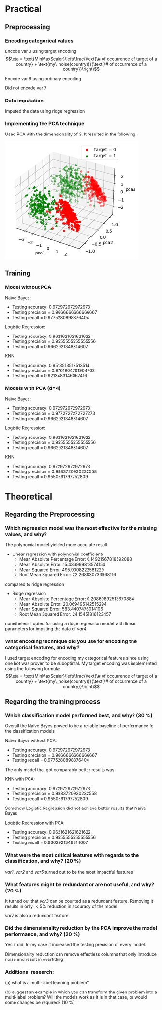<!-- Ahmadsho Akdodshoev -->

# Practical

## Preprocessing

### Encoding categorical values

Encode var 3 using target encoding
$$\eta = \text{MinMaxScaler}\left(\frac{\text{\# of occurrence of target of a country} + \text{my\_noise(country)}}{\text{\# of occurrence of a country}}\right)$$

Encode var 6 using ordinary encoding

Did not encode var 7

### Data imputation

Imputed the data using ridge regression

### Implementing the PCA technique

Used PCA with the dimensionality of 3. It resulted in the following:

![](output.png)

## Training

### Model without PCA

Naïve Bayes:

- Testing accuracy: 0.972972972972973
- Testing precision = 0.9666666666666667
- Testing recall = 0.9775280898876404

Logistic Regression:

- Testing accuracy: 0.9621621621621622
- Testing precision = 0.9555555555555556
- Testing recall = 0.9662921348314607

KNN:

- Testing accuracy: 0.9513513513513514
- Testing precision = 0.9761904761904762
- Testing recall = 0.9213483146067416

### Models with PCA (d=4)

Naïve Bayes:

- Testing accuracy: 0.972972972972973
- Testing precision = 0.9772727272727273
- Testing recall = 0.9662921348314607

Logistic Regression:

- Testing accuracy: 0.9621621621621622
- Testing precision = 0.9555555555555556
- Testing recall = 0.9662921348314607

KNN:

- Testing accuracy: 0.972972972972973
- Testing precision = 0.9883720930232558
- Testing recall = 0.9550561797752809

# Theoretical

## Regarding the Preprocessing

### Which regression model was the most effective for the missing values, and why?

The polynomial model yielded more accurate result

- Linear regression with polynomial coefficients
    - Mean Absolute Percentage Error: 0.14921567818592088
    - Mean Absolute Error: 15.436999813574154
    - Mean Squared Error: 495.9008222581229
    - Root Mean Squared Error: 22.268830733968116

compared to ridge regression

- Ridge regression
    - Mean Absolute Percentage Error: 0.20860892513670884
    - Mean Absolute Error: 20.069495142515294
    - Mean Squared Error: 583.4407476014106
    - Root Mean Squared Error: 24.15451816123457

nonetheless I opted for using a ridge regression model with linear parameters for imputing the data of _var4_

### What encoding technique did you use for encoding the categorical features, and why?

I used target encoding for encoding my categorical features since using one hot was proven to be suboptimal. My target encoding was implemented using the following formula:
$$\eta = \text{MinMaxScaler}\left(\frac{\text{\# of occurrence of target of a country} + \text{my\_noise(country)}}{\text{\# of occurrence of a country}}\right)$$

## Regarding the training process

### Which classification model performed best, and why? (30 %)

Overall the Naïve Bayes proved to be a reliable baseline of performance fo the classification models

Naïve Bayes without PCA:

- Testing accuracy: 0.972972972972973
- Testing precision = 0.9666666666666667
- Testing recall = 0.9775280898876404

The only model that got comparably better results was 

KNN with PCA:

- Testing accuracy: 0.972972972972973
- Testing precision = 0.9883720930232558
- Testing recall = 0.9550561797752809

Somehow Logistic Regression did not achieve better results that Naïve Bayes

Logistic Regression with PCA:

- Testing accuracy: 0.9621621621621622
- Testing precision = 0.9555555555555556
- Testing recall = 0.9662921348314607

### What were the most critical features with regards to the classification, and why? (20 %)

_var1_, _var2_ and _var5_ turned out to be the most impactful features

### What features might be redundant or are not useful, and why? (20 %)

It turned out that _var3_ can be counted as a redundant feature. Removing it results in only $<5\%$ reduction in accuracy of the model 

_var7_ is also a redundant feature

### Did the dimensionality reduction by the PCA improve the model performance, and why? (20 %)

Yes it did. In my case it increased the testing precision of every model.

Dimensionality reduction can remove effectless columns that only introduce noise and result in overfitting 

### Additional research: 

(a) what is a multi-label learning problem? 

(b) suggest an example in which you can transform the given problem into a multi-label problem? Will the models work as it is in that case, or would some changes be required? (10 %)